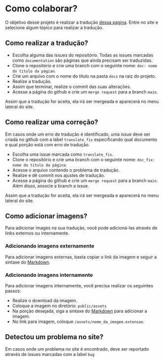 # Como colaborar?

O objetivo desse projeto é realizar a tradução [dessa página](https://data-flair.training/blogs/kafka-tutorials-home/). Entre no site e selecione algum tópico para realizar a tradução.

## Como realizar a tradução?

- Escolha alguma das issues do repositório. Todas as issues marcadas como `documentation` são páginas que ainda precisam ser traduzidas.
- Clone o repositório e crie uma branch com o seguinte nome: `doc: nome do titulo da págian`.
- Crie um arquivo com o nome do título na pasta `docs` na raiz do projeto.
- Realize a tradução.
- Assim que terminar, realize o commit das suas alterações.
- Acesse a página do github e crie um `merge request` para a branch `main`.

Assim que a tradução for aceita, ela irá ser mergeada e aparecerá no menu lateral do site.

## Como realizar uma correção?

Em casos onde um erro de tradução é identificado, uma issue deve ser criada no github com a label `translate_fix` especificando qual documento e qual porção está com erro de tradução.

- Escolha uma issue marcada como `translate_fix`.
- Clone o repositório e crie uma branch com o seguinte nome: `doc_fix: nome do titulo da página`.
- Acesse o arquivo contendo o problema de tradução.
- Realize e dê commit nos ajustes de tradução.
- Acesse a página do github e crie um `merge request` para a branch `main`. Além disso, associe a branch a issue.

Assim que a tradução for aceita, ela irá ser mergeada e aparecerá no menu lateral do site.

## Como adicionar imagens?

Para adicionar images na sua tradução, você pode adicioná-las através de links externos ou internamente. 

### Adicionando imagens externamente

Para adicionar imagens externas, basta copiar o link da imagem e seguir a sintaxe do [Markdown](https://www.markdownguide.org/basic-syntax/).

### Adicionando imagens internamente

Para adicionar imagens internamente, você precisa realizar os seguintes passos:

- Realize o download da imagem.
- Coloque a imagem no diretório: `public/assets`
- Na porção desejada, siga a sintaxe do [Markdown](https://www.markdownguide.org/basic-syntax/) para adicionar a imagem.
- No link para imagem, coloque `/assets/nome_da_imagem.extensao`.

## Detectou um problema no site?

Em casos onde um problema no site é encontrado, deve ser reportado através de issues marcadas com a label `bug`
